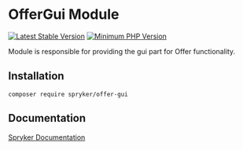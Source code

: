 # OfferGui Module
[![Latest Stable Version](https://poser.pugx.org/spryker/offer-gui/v/stable.svg)](https://packagist.org/packages/spryker/offer-gui)
[![Minimum PHP Version](https://img.shields.io/badge/php-%3E%3D%207.4-8892BF.svg)](https://php.net/)

Module is responsible for providing the gui part for Offer functionality.

## Installation

```
composer require spryker/offer-gui
```

## Documentation

[Spryker Documentation](https://docs.spryker.com)
